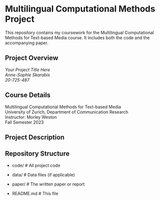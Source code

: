 # Multilingual Computational Methods Project  
  
  
This repository contains my coursework for the Multilingual
Computational Methods for Text-based Media course. It includes both the code and the
accompanying paper.  
  
  
## Project Overview  
  
  
*Your Project Title Here*  
*Anne-Sophie Skarabis*  
*20-725-487*  
  
  
## Course Details  
Multilingual Computational Methods for Text-based Media  
University of Zurich, Department of Communication Research  
Instructor: Morley Weston  
Fall Semester 2023  
  
  
  
## Project Description  
  
  
  
## Repository Structure  
  
- code/ \# All project code  
  
- data/ \# Data files (if applicable)  
  
- paper/ \# The written paper or report  
  
- README.md \# This file
